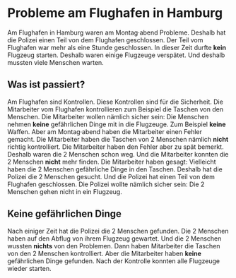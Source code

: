 # Probleme am Flughafen in Hamburg

Am Flughafen in Hamburg waren am Montag·abend Probleme. Deshalb hat die Polizei einen Teil von dem Flughafen geschlossen. Der Teil vom Flughafen war mehr als eine Stunde geschlossen. In dieser Zeit durfte **kein** Flugzeug starten. Deshalb waren einige Flugzeuge verspätet. Und deshalb mussten viele Menschen warten. 

## Was ist passiert?
Am Flughafen sind Kontrollen. Diese Kontrollen sind für die Sicherheit. Die Mitarbeiter vom Flughafen kontrollieren zum Beispiel die Taschen von den Menschen. Die Mitarbeiter wollen nämlich sicher sein: Die Menschen nehmen **keine** gefährlichen Dinge mit in die Flugzeuge. Zum Beispiel **keine** Waffen. Aber am Montag·abend haben die Mitarbeiter einen Fehler gemacht. Die Mitarbeiter haben die Taschen von 2 Menschen nämlich **nicht** richtig kontrolliert. Die Mitarbeiter haben den Fehler aber zu spät bemerkt. Deshalb waren die 2 Menschen schon weg. Und die Mitarbeiter konnten die 2 Menschen **nicht** mehr finden. Die Mitarbeiter haben gesagt: Vielleicht haben die 2 Menschen gefährliche Dinge in den Taschen. Deshalb hat die Polizei die 2 Menschen gesucht. Und die Polizei hat einen Teil von dem Flughafen geschlossen. Die Polizei wollte nämlich sicher sein: Die 2 Menschen gehen nicht in ein Flugzeug. 

## Keine gefährlichen Dinge
Nach einiger Zeit hat die Polizei die 2 Menschen gefunden. Die 2 Menschen haben auf den Abflug von ihrem Flugzeug gewartet. Und die 2 Menschen wussten **nichts** von den Problemen. Dann haben Mitarbeiter die Taschen von den 2 Menschen kontrolliert. Aber die Mitarbeiter haben **keine** gefährlichen Dinge gefunden. Nach der Kontrolle konnten alle Flugzeuge wieder starten. 
